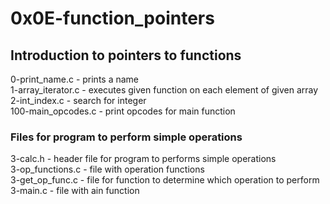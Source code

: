# 0x0E-function_pointers

## Introduction to pointers to functions

0-print_name.c - prints a name  
1-array_iterator.c - executes given function on each element of given array  
2-int_index.c - search for integer  
100-main_opcodes.c - print opcodes for main function

### Files for program to perform simple operations
3-calc.h - header file for program to performs simple operations  
3-op_functions.c - file with operation functions  
3-get_op_func.c - file for function to determine which operation to perform  
3-main.c - file with ain function  
